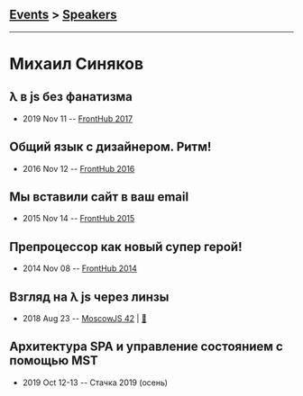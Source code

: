 ## [Events](../README.md) > [Speakers](../speakers.md)
---

# Михаил Синяков

## λ в js без фанатизма
- 2019 Nov 11 -- [FrontHub 2017](https://www.youtube.com/watch?v=Hd_hmmGQl64)    
## Общий язык с дизайнером. Ритм!
- 2016 Nov 12 -- [FrontHub 2016](https://www.youtube.com/watch?v=cNcTEv2kzsE)    
## Мы вставили сайт в ваш email
- 2015 Nov 14 -- [FrontHub 2015](https://www.youtube.com/watch?v=CErSXO0GQdc)    
## Препроцессор как новый супер герой!
- 2014 Nov 08 -- [FrontHub 2014](https://www.youtube.com/watch?v=Luoh0GWaOWs)    
## Взгляд на λ js через линзы
- 2018 Aug 23 -- [MoscowJS 42](https://youtu.be/UbXSKu4lpVA)  | [:notebook:](https://cloud.mail.ru/public/Bbij/4zncS8w3S)  
## Архитектура SPA и управление состоянием с помощью MST
- 2019 Oct 12-13 -- Стачка 2019 (осень)    

